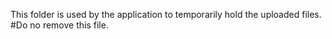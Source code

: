 This folder is used by the application to temporarily hold the uploaded files.
#Do no remove this file.
